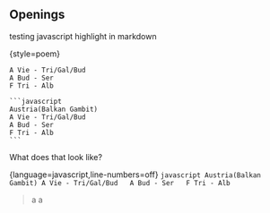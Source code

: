 ## Openings

testing javascript highlight in markdown 

{style=poem}
~~~~~~
A Vie - Tri/Gal/Bud  
A Bud - Ser  
F Tri - Alb  
~~~~~~

    ```javascript
    Austria(Balkan Gambit)
    A Vie - Tri/Gal/Bud  
    A Bud - Ser  
    F Tri - Alb  
    ```

What does that look like? 

{language=javascript,line-numbers=off}
    ```javascript
    Austria(Balkan Gambit)
    A Vie - Tri/Gal/Bud  
    A Bud - Ser  
    F Tri - Alb  
    ```

>a
>a